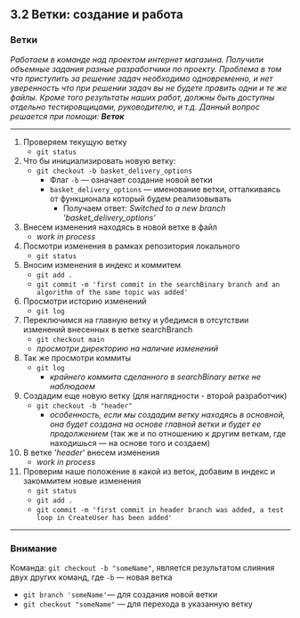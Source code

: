 ## 3.2 Ветки: создание и работа

### Ветки

*Работаем в команде над проектом интернет магазина. Получили объемные задания разные разработчики по проекту. Проблема в том что приступить за решение задач необходимо одновременно, и нет уверенность что при решении задач вы не будете править одни и те же файлы. Кроме того результаты наших работ, должны быть доступны отдельно тестировщицами, руководителю, и т.д. Данный вопрос решается при помощи: **Веток***

------



1. Проверяем текущую ветку
   - `git status` 
2. Что бы инициализировать новую ветку:
   - `git checkout -b basket_delivery_options`
     - Флаг `-b` — означает создание новой ветки
     - `basket_delivery_options` — именование ветки, отталкиваясь от функционала который будем реализовывать
       - Получаем ответ: *Switched to a new branch 'basket_delivery_options'*
3. Внесем изменения находясь в новой ветке в файл
   - *work in process*
4. Посмотри изменения в рамках репозитория локального
   - `git status`
5. Вносим изменения в индекс и коммитем
   - `git add .`
   - `git commit -m 'first commit in the searchBinary branch and an algorithm of the same topic was added'`
6. Просмотри историю изменений
   - `git log`
7. Переключимся на главную ветку и убедимся в отсутствии изменений внесенных в ветке searchBranch
   - `git checkout main`
   - *просмотри директорию на наличие изменений*
8. Так же просмотри коммиты
   - `git log`
     - *крайнего коммита сделанного в searchBinary ветке не наблюдаем*
9. Создадим еще новую ветку (для наглядности - второй разработчик)
   - `git checkout -b "header"`
     - *особенность, если мы создадим ветку находясь в основной, она будет создана на основе главной ветки и будет ее продолжением* (так же и по отношению к другим веткам, где находишься — на основе того и создаем)
10. В ветке '*header*' внесем изменения 
    - *work in process*
11. Проверим наше положение в какой из веток, добавим в индекс и закоммитем новые изменения
    - `git status`
    - `git add .`
    - `git commit -m 'first commit in header branch was added, a test loop in CreateUser has been added'`



------

### Внимание

Команда: `git checkout -b "someName"`, является результатом слияния двух других команд, где `-b` — новая ветка

- `git branch 'someName'`— для создания новой ветки
- `git checkout "someName"`  — для перехода в указанную ветку

